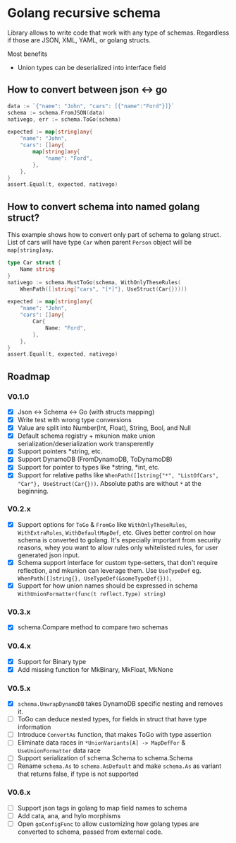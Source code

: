 # Golang recursive schema
Library allows to write code that work with any type of schemas.
Regardless if those are JSON, XML, YAML, or golang structs.

Most benefits
- Union types can be deserialized into interface field

## How to convert between json <-> go
```go
data := `{"name": "John", "cars": [{"name":"Ford"}]}`
schema := schema.FromJSON(data)
nativego, err := schema.ToGo(schema)

expected := map[string]any{
    "name": "John",
    "cars": []any{
        map[string]any{
            "name": "Ford",
        },
    },
}
assert.Equal(t, expected, nativego)
```

## How to convert schema into named golang struct?
This example shows how to convert only part of schema to golang struct.
List of cars will have type `Car` when parent `Person` object will be `map[string]any`.
```go
type Car struct {
    Name string
}
nativego := schema.MustToGo(schema, WithOnlyTheseRules(
	WhenPath([]string{"cars", "[*]"}, UseStruct(Car{}))))

expected := map[string]any{
    "name": "John",
    "cars": []any{
        Car{
            Name: "Ford",
        },
    },
}
assert.Equal(t, expected, nativego)
```

## Roadmap
### V0.1.0
- [x] Json <-> Schema <-> Go (with structs mapping)
- [x] Write test with wrong type conversions
- [x] Value are split into Number(Int, Float), String, Bool, and Null
- [x] Default schema registry + mkunion make union serialization/deserialization work transperently
- [x] Support pointers *string, etc.
- [x] Support DynamoDB (FromDynamoDB, ToDynamoDB)
- [x] Support for pointer to types like *string, *int, etc.
- [x] Support for relative paths like `WhenPath([]string{"*", "ListOfCars", "Car"}, UseStruct(Car{}))`. 
      Absolute paths are without `*` at the beginning.
 
### V0.2.x
- [x] Support options for `ToGo` & `FromGo` like `WithOnlyTheseRules`, `WithExtraRules`, `WithDefaultMapDef`, etc. 
      Gives better control on how schema is converted to golang.
      It's especially important from security reasons, whey you want to allow rules only whitelisted rules, for user generated json input.
- [x] Schema support interface for custom type-setters, that don't require reflection, and mkunion can leverage them. Use `UseTypeDef` eg. `WhenPath([]string{}, UseTypeDef(&someTypeDef{})),`
- [x] Support for how union names should be expressed in schema `WithUnionFormatter(func(t reflect.Type) string)`

### V0.3.x
- [x] schema.Compare method to compare two schemas

### V0.4.x
- [x] Support for Binary type
- [x] Add missing function for MkBinary, MkFloat, MkNone

### V0.5.x
- [x] `schema.UnwrapDynamoDB` takes DynamoDB specific nesting and removes it.
- [ ] ToGo can deduce nested types, for fields in struct that have type information
- [ ] Introduce `ConvertAs` function, that makes ToGo with type assertion
- [ ] Eliminate data races in `*UnionVariants[A] -> MapDefFor` & `UseUnionFormatter` data race
- [ ] Support serialization of schema.Schema to schema.Schema
- [ ] Rename `schema.As` to `schema.AsDefault` and make `schema.As` as variant that returns false, if type is not supported

### V0.6.x
- [ ] Support json tags in golang to map field names to schema
- [ ] Add cata, ana, and hylo morphisms
- [ ] Open `goConfigFunc` to allow customizing how golang types are converted to schema, passed from external code.
